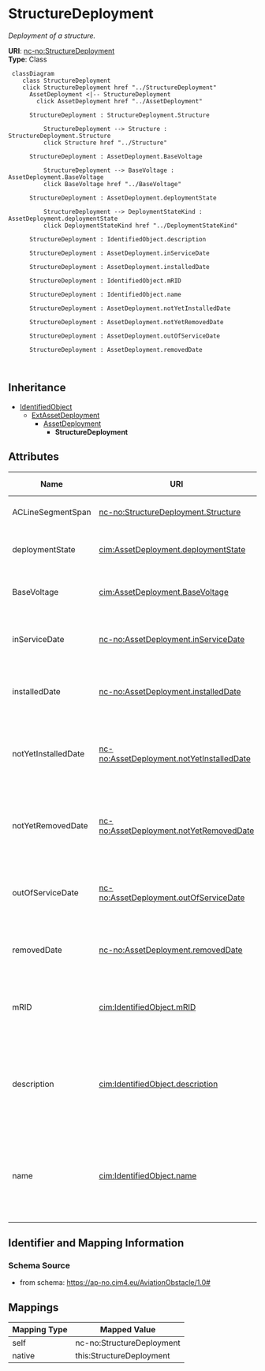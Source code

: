 # StructureDeployment


_Deployment of a structure._





**URI**: [nc-no:StructureDeployment](https://ap-no.cim4.eu/AviationObstacle/1.0#StructureDeployment)<br />
**Type**: Class




```mermaid
 classDiagram
    class StructureDeployment
    click StructureDeployment href "../StructureDeployment"
      AssetDeployment <|-- StructureDeployment
        click AssetDeployment href "../AssetDeployment"
      
      StructureDeployment : StructureDeployment.Structure
        
          StructureDeployment --> Structure : StructureDeployment.Structure
          click Structure href "../Structure"
        
      StructureDeployment : AssetDeployment.BaseVoltage
        
          StructureDeployment --> BaseVoltage : AssetDeployment.BaseVoltage
          click BaseVoltage href "../BaseVoltage"
        
      StructureDeployment : AssetDeployment.deploymentState
        
          StructureDeployment --> DeploymentStateKind : AssetDeployment.deploymentState
          click DeploymentStateKind href "../DeploymentStateKind"
        
      StructureDeployment : IdentifiedObject.description
        
      StructureDeployment : AssetDeployment.inServiceDate
        
      StructureDeployment : AssetDeployment.installedDate
        
      StructureDeployment : IdentifiedObject.mRID
        
      StructureDeployment : IdentifiedObject.name
        
      StructureDeployment : AssetDeployment.notYetInstalledDate
        
      StructureDeployment : AssetDeployment.notYetRemovedDate
        
      StructureDeployment : AssetDeployment.outOfServiceDate
        
      StructureDeployment : AssetDeployment.removedDate
        
      
```





## Inheritance
* [IdentifiedObject](IdentifiedObject.md)
    * [ExtAssetDeployment](ExtAssetDeployment.md)
        * [AssetDeployment](AssetDeployment.md)
            * **StructureDeployment**



## Attributes


| Name | URI | Cardinality and Range | Description | Inheritance |
| ---  | --- | --- | --- | --- |
| ACLineSegmentSpan | [nc-no:StructureDeployment.Structure](https://ap-no.cim4.eu/AviationObstacle/1.0#StructureDeployment.Structure) | 0..1 <br />  [Structure](Structure.md)  | The associated Structure | direct |
| deploymentState | [cim:AssetDeployment.deploymentState](http://iec.ch/TC57/CIM100#AssetDeployment.deploymentState) | 0..1 <br />  [DeploymentStateKind](DeploymentStateKind.md)  | Current deployment state of asset | [AssetDeployment](AssetDeployment.md) |
| BaseVoltage | [cim:AssetDeployment.BaseVoltage](http://iec.ch/TC57/CIM100#AssetDeployment.BaseVoltage) | 0..1 <br />  [BaseVoltage](BaseVoltage.md)  | The associated Base Voltage | [AssetDeployment](AssetDeployment.md) |
| inServiceDate | [nc-no:AssetDeployment.inServiceDate](https://ap-no.cim4.eu/AviationObstacle/1.0#AssetDeployment.inServiceDate) | 0..1 <br />  datetime  | Date and time asset was most recently put in service | [ExtAssetDeployment](ExtAssetDeployment.md) |
| installedDate | [nc-no:AssetDeployment.installedDate](https://ap-no.cim4.eu/AviationObstacle/1.0#AssetDeployment.installedDate) | 0..1 <br />  datetime  | Date and time asset was most recently installed | [ExtAssetDeployment](ExtAssetDeployment.md) |
| notYetInstalledDate | [nc-no:AssetDeployment.notYetInstalledDate](https://ap-no.cim4.eu/AviationObstacle/1.0#AssetDeployment.notYetInstalledDate) | 0..1 <br />  datetime  | Date and time of asset deployment transition to not yet installed | [ExtAssetDeployment](ExtAssetDeployment.md) |
| notYetRemovedDate | [nc-no:AssetDeployment.notYetRemovedDate](https://ap-no.cim4.eu/AviationObstacle/1.0#AssetDeployment.notYetRemovedDate) | 0..1 <br />  datetime  | Date and time of asset deployment transition to not yet removed | [ExtAssetDeployment](ExtAssetDeployment.md) |
| outOfServiceDate | [nc-no:AssetDeployment.outOfServiceDate](https://ap-no.cim4.eu/AviationObstacle/1.0#AssetDeployment.outOfServiceDate) | 0..1 <br />  datetime  | Date and time asset was most recently taken out of service | [ExtAssetDeployment](ExtAssetDeployment.md) |
| removedDate | [nc-no:AssetDeployment.removedDate](https://ap-no.cim4.eu/AviationObstacle/1.0#AssetDeployment.removedDate) | 0..1 <br />  datetime  | Date and time asset was most recently removed | [ExtAssetDeployment](ExtAssetDeployment.md) |
| mRID | [cim:IdentifiedObject.mRID](http://iec.ch/TC57/CIM100#IdentifiedObject.mRID) | 0..1 <br />  string  | Master resource identifier issued by a model authority | [IdentifiedObject](IdentifiedObject.md) |
| description | [cim:IdentifiedObject.description](http://iec.ch/TC57/CIM100#IdentifiedObject.description) | 0..1 <br />  string  | The description is a free human readable text describing or naming the object | [IdentifiedObject](IdentifiedObject.md) |
| name | [cim:IdentifiedObject.name](http://iec.ch/TC57/CIM100#IdentifiedObject.name) | 0..1 <br />  string  | The name is any free human readable and possibly non unique text naming the o... | [IdentifiedObject](IdentifiedObject.md) |









## Identifier and Mapping Information







### Schema Source


* from schema: https://ap-no.cim4.eu/AviationObstacle/1.0#





## Mappings

| Mapping Type | Mapped Value |
| ---  | ---  |
| self | nc-no:StructureDeployment |
| native | this:StructureDeployment |




